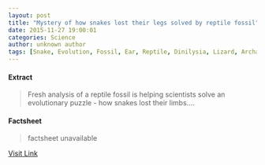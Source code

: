 ```yaml
---
layout: post
title: "Mystery of how snakes lost their legs solved by reptile fossil"
date: 2015-11-27 19:00:01
categories: Science
author: unknown author
tags: [Snake, Evolution, Fossil, Ear, Reptile, Dinilysia, Lizard, Archaeology, Organisms]
---
```



#### Extract
>Fresh analysis of a reptile fossil is helping scientists solve an evolutionary puzzle - how snakes lost their limbs....

#### Factsheet
>factsheet unavailable

[Visit Link](http://phys.org/news/2015-11-mystery-snakes-lost-legs-reptile.html)


